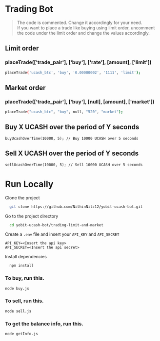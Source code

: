 # Trading Bot

> The code is commented. Change it accordingly for your need. <br>
If you want to place a trade like buying using limit order, uncomment the code under the limit order and change the values accordingly.

## Limit order
### placeTrade(['trade_pair'], ['buy'], ['rate'], [amount], ['limit'])
```bash
placeTrade('ucash_btc', 'buy', '0.00000002', '1111', 'limit');
```

## Market order
### placeTrade(['trade_pair'], ['buy'], [null], [amount], ['market'])
```bash
placeTrade("ucash_btc", "buy", null, "520", "market");
```
## Buy X UCASH over the period of Y seconds
```
buyUcashOverTime(10000, 5); // Buy 10000 UCASH over 5 seconds
```
## Sell X UCASH over the period of Y seconds
```
sellUcashOverTime(10000, 5); // Sell 10000 UCASH over 5 seconds
```
# Run Locally
Clone the project

```bash
  git clone https://github.com/NithinNitz12/yobit-ucash-bot.git
```

Go to the project directory

```bash
  cd yobit-ucash-bot/trading-limit-and-market
```
Create a `.env` file and insert your `API_KEY` and `API_SECRET`
```
API_KEY=<Insert the api key>
API_SECRET=<Insert the api secret>
```

Install dependencies

```bash
  npm install
```
### To buy, run this.
```bash
node buy.js
```
### To sell, run this.
```bash
node sell.js
```
### To get the balance info, run this.
```bash
node getInfo.js
```